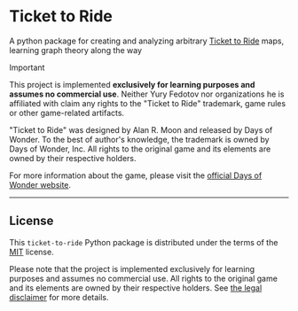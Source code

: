 # Ticket to Ride

A python package for creating and analyzing arbitrary [Ticket to Ride](https://www.daysofwonder.com/ticket-to-ride/) maps, learning graph theory along the way

> [!IMPORTANT]
> This project is implemented **exclusively for learning purposes and assumes no commercial use**.
> Neither Yury Fedotov nor organizations he is affiliated with claim any rights to the "Ticket to Ride" trademark,
> game rules or other game-related artifacts.
>
> "Ticket to Ride" was designed by Alan R. Moon and released by Days of Wonder. To the best of author's knowledge,
> the trademark is owned by Days of Wonder, Inc.
> All rights to the original game and its elements are owned by their respective holders.
>
> For more information about the game, please visit the [official Days of Wonder website](https://www.daysofwonder.com/ticket-to-ride/).

-----

## License

This `ticket-to-ride` Python package is distributed under the terms of the [MIT](https://spdx.org/licenses/MIT.html) license.

Please note that the project is implemented exclusively for learning purposes and assumes no commercial use.
All rights to the original game and its elements are owned by their respective holders.
See [the legal disclaimer](./docs/legal_disclaimer.md) for more details.